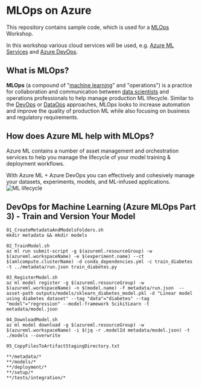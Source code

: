 # MLOps on Azure
This repository contains sample code, which is used for a [MLOps](https://en.wikipedia.org/wiki/MLOps) Workshop.

In this workshop various cloud services will be used, e.g. [Azure ML Services](https://azure.microsoft.com/en-us/services/machine-learning-service/) and [Azure DevOps](https://azure.microsoft.com/en-us/services/devops/).

## What is MLOps?
**MLOps** (a compound of "[machine learning](https://en.wikipedia.org/wiki/Machine_learning)" and "operations") is a practice for collaboration and communication between [data scientists](https://en.wikipedia.org/wiki/Data_scientists) and operations professionals to help manage production ML lifecycle.
Similar to the [DevOps](https://en.wikipedia.org/wiki/DevOps) or [DataOps](https://en.wikipedia.org/wiki/DataOps) approaches, MLOps looks to increase automation and improve the quality of production ML while also focusing on business and regulatory requirements.

## How does Azure ML help with MLOps?
Azure ML contains a number of asset management and orchestration services to help you manage the lifecycle of your model training & deployment workflows.

With Azure ML + Azure DevOps you can effectively and cohesively manage your datasets, experiments, models, and ML-infused applications.
![ML lifecycle](./media/ml-lifecycle.png)



## DevOps for Machine Learning (Azure MLOps Part 3) - Train and Version Your Model

    01_CreateMetadataAndModelsFolders.sh
    mkdir metadata && mkdir models

    02_TrainModel.sh
    az ml run submit-script -g $(azureml.resourceGroup) -w $(azureml.workspaceName) -e $(experiment.name) --ct $(amlcompute.clusterName) -d conda_dependencies.yml -c train_diabetes -t ../metadata/run.json train_diabetes.py

    03_RegisterModel.sh
    az ml model register -g $(azureml.resourceGroup) -w $(azureml.workspaceName) -n $(model.name) -f metadata/run.json  --asset-path outputs/models/sklearn_diabetes_model.pkl -d "Linear model using diabetes dataset" --tag "data"="diabetes" --tag "model"="regression" --model-framework ScikitLearn -t metadata/model.json

    04_DownloadModel.sh
    az ml model download -g $(azureml.resourceGroup) -w $(azureml.workspaceName) -i $(jq -r .modelId metadata/model.json) -t ./models --overwrite

    05_CopyFilesToArtifactStagingDirectory.txt

    **/metadata/*
    **/models/*
    **/deployment/*
    **/setup/*
    **/tests/integration/*


